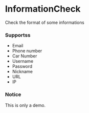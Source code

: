 # InformationCheck
Check the format of some informations

### Supportss

- Email
- Phone number
- Car Number
- Username
- Password
- Nickname
- URL
- IP

### Notice
This is only a demo.